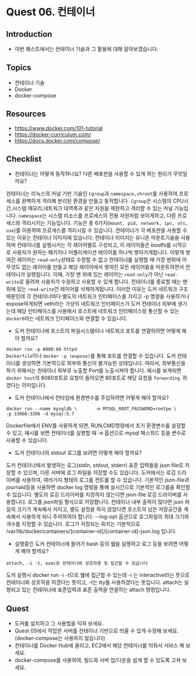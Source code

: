 # Quest 06. 컨테이너

## Introduction
* 이번 퀘스트에서는 컨테이너 기술과 그 활용에 대해 알아보겠습니다.

## Topics
* 컨테이너 기술
* Docker
* docker-compose

## Resources
* https://www.docker.com/101-tutorial
* https://docker-curriculum.com/
* https://docs.docker.com/compose/

## Checklist
* 컨테이너는 어떻게 동작하나요? 다른 배포판을 사용할 수 있게 하는 원리가 무엇일까요?

컨테이너는 리눅스의 커널 기반 기술인 `Cgroup`과 `namespace,chroot`를 사용하여 프로세스를 완벽하게 격리해 분리된 환경을 만들고 동작합니다. `Cgroup`은 시스템의 CPU시간,시스템 메모리,네트워크 대역폭과 같은 자원을 제한하고 격리할 수 있는 커널 기능입니다.
`namespace`는 시스템 리소스를 프로세스의 전용 자원처럼 보이게하고, 다른 프로세스와 격리시키는 기능입니다. 기능은 총 6가지(`mount, pid, network, ipc, uts, use`)를 이용하여 프로세스를 격리시킬 수 있습니다. 컨테이너가 각 배포판을 사용할 수 있는 이유는 컨테이너 이미지에 있습니다. 컨테이너 이미지는 유니온 마운트기술을 사용하며 컨테이너를 실행시키는 각 레이어별로 구성되고, 이 레이어들은 bootfs를 시작으로 사용자가 원하는 패키지나 어플리케이션 레이어를 하나씩 쌓아가게됩니다. 이렇게 쌓여진 레이어는 `read-only`상태로 수정할 수 없고 컨테이너를 실행할 때 가장 맨위에 아무것도 없는 레이어를 만들고 해당 레이어에서 쌓여진 모든 레이어들을 마운트하면서 컨테이너가 실행됩니다. 이때, 가장 맨 위에 있는 레이어는 `read-only`가 아닌 `read-write`로 올려져 사용자가 수정하고 사용할 수 있게 합니다. 컨테이너를 종료할 때는 맨위에 있는 `read-write`인 레이어를 삭제하게됩니다. 이러한 이유는 도커 네트워크 구조때문인데 각 컨테이너마다 별도의 네트워크 인터페이스를 가지고 -p 명령을 사용하거나 expose하게되면 veth라는 가상의 네트워크 인터페이스가 도커 컨테이너 외부에 생기는데 해당 인터페이스를 사용해서 호스트에 네트워크 인터페이스랑 통신할 수 있는 `docker0`라는 네트워크 인터페이스와 연결할 수 있습니다.   

* 도커 컨테이너에 호스트의 파일시스템이나 네트워크 포트를 연결하려면 어떻게 해야 할까요?

`docker run -p 8080:80 httpd`  
`Dockerfile`이나 `docker -p (expose)`를 통해 포트를 연결할 수 있습니다. 도커 컨테이너를 생성하면 기본적으로 외부와 통신이 불가능한 상태입니다. 따라서, 외부통신을 하기 위해서는 컨테이너 외부로 노출할 Port를 노출시켜야 합니다. 예시를 보게되면 `docker host`의 8080포트로 요청이 들어오면 80포트로 해당 요청을 `forwarding `하겠다는 의미입니다. 

* 도커 컨테이너에서 런타임에 환경변수를 주입하려면 어떻게 해야 할까요?

`docker run --name mysqldb \      
           -e MYSQL_ROOT_PASSWORD=rootpw \      
           -p 33060:3306 -d mysql:5.7`    

Dockerfile에서 ENV를 사용하게 되면, RUN,CMD명령에서 초기 환경변수를 설정할 수 있고, 예시를 보면 컨테이너를 실행할 때 -e 옵션으로 mysql 패스워드 등을 변수로 사용할 수 있습니다.  

* 도커 컨테이너의 stdout 로그를 보려면 어떻게 해야 할까요?

도커 컨테이너에서 발생하는 로그(stdin, stdout, stderr) 표준 입력들을 json file로 저장할 수 있으며, 다른 서버에 로그 파일을 저장할 수도 있습니다. 도커에서는 로깅 드라이버를 사용하여, 여러가지 형태의 로그를 컨트롤 할 수 있습니다. 기본적인 json-file과 journald등을 사용하면 docker log 명령을 통해 실시간으로 기본적인 로그를을 확인할 수 있습니다.  별도의 로깅 드라이버를 지정하지 않는다면 json-file 로깅 드라이버를 사용합니다. 로그를 json파일 형식으로 저장합니다. 컨테이너 내부 출력이 많다면 json 파일의 크기가 계속해서 커지고, 별도 설정을 하지 않았다면 호스트의 남은 저장공간을 계속해서 사용하게 되니 주의하여야 합니다. --log-opt 옵션으로 로그파일의 최대 크기와 개수를 지정할 수 있습니다. 로그가 저장되는 위치는 기본적으로 /var/lib/docker/containers/[container-id]/[container-id]-json.log 입니다. 

* 실행중인 도커 컨테이너에 들어가 bash 등의 쉘을 실행하고 로그 등을 보려면 어떻게 해야 할까요?

`attach, -i -t, exec로 컨테이너와 상호작용 및 접근할 수 있습니다`

도커 실행시 docker run -i -t으로 쉘에 접근할 수 있는데 -i 는 interactive라는 뜻으로 컨테이너와 상호작용 하겠다는 뜻이고, -t는 tty를 사용하겠다는 뜻입니다. attach는 실행되고 있는 컨테이너에 표준입력과 
표준 출력을 연결하는 attach 명령입니다. 

## Quest
* 도커를 설치하고 그 사용법을 익혀 보세요.
* Quest 05에서 작업한 서버를 컨테이너 기반으로 띄울 수 있게 수정해 보세요. (docker-compose는 사용하지 않습니다)
* 컨테이너를 Docker Hub에 올리고, EC2에서 해당 컨테이너를 띄워서 서비스 해 보세요.
* docker-compose를 사용하여, 빌드와 서버 업/다운을 쉽게 할 수 있도록 고쳐 보세요.
